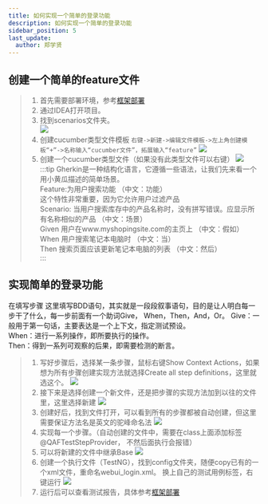 ```yaml
---
title: 如何实现一个简单的登录功能
description: 如何实现一个简单的登录功能
sidebar_position: 5
last_update:
  author: 郑学贤
---
```


## 创建一个简单的feature文件 
>1. 首先需要部署环境，参考[框架部署](./框架部署.md) 
>2. 通过IDEA打开项目。
>3. 找到scenarios文件夹。   
![](@site/static/img/test_img/2022-08-15-14-11-47.png)
>4. 创建cucumber类型文件模板
``右键->新建->编辑文件模板->左上角创建模板“+”->名称输入“cucumber文件”，拓展输入“feature”``
![](@site/static/img/test_img/2022-08-15-14-27-35.png)
>5. 创建一个cucumber类型文件（如果没有此类型文件可以右键）
![](@site/static/img/test_img/2022-08-15-14-23-41.png)
:::tip
Gherkin是一种结构化语言，它遵循一些语法，让我们先来看一个用小黄瓜描述的简单场景。   
Feature:为用户搜索功能      （中文：功能）  
这个特性非常重要，因为它允许用户过滤产品    
Scenario: 当用户搜索库存中的产品名称时，没有拼写错误。应显示所有名称相似的产品   （中文：场景）     
Given 用户在www.myshopingsite.com的主页上  （中文：假如）   
When 用户搜索笔记本电脑时 （中文：当）  
Then 搜索页面应该更新笔记本电脑的列表 （中文：然后）    
:::
## 实现简单的登录功能
在填写步骤 这里填写BDD语句，其实就是一段段叙事语句，目的是让人明白每一步干了什么，每一步前面有一个助词Give， When，Then，And，Or。
Give：一般用于第一句话，主要表达是一个上下文，指定测试预设。    
When：进行一系列操作，即所要执行的操作。        
Then：得到一系列可观察的后果，即需要检测的断言。    

>1. 写好步骤后，选择某一条步骤，鼠标右键Show Context Actions，如果想为所有步骤创建实现方法就选择Create all step definitions，这里就选这个。
![](@site/static/img/test_img/2022-08-15-14-40-16.png)
>2. 接下来是选择创建一个新文件，还是把步骤的实现方法加到以往的文件里，这里选择新建
![](@site/static/img/test_img/2022-08-15-14-41-23.png)
>3. 创建好后，找到文件打开，可以看到所有的步骤都被自动创建，但这里需要保证方法名是英文的驼峰命名法
![](@site/static/img/test_img/2022-08-15-14-42-35.png)
>4. 实现每一个步骤。（自动创建的文件中，需要在class上面添加标签@QAFTestStepProvider， 不然后面执行会报错）
>5. 可以将新建的文件中继承Base
![](@site/static/img/test_img/2022-08-15-14-45-42.png)
>6. 创建一个执行文件（TestNG），找到config文件夹，随便copy已有的一个xml文件，重命名webui_login.xml。 
换上自己的测试用例标签，右键运行
![](@site/static/img/test_img/2022-08-15-14-46-59.png)
>7. 运行后可以查看测试报告，具体参考[框架部署](./框架部署.md) 